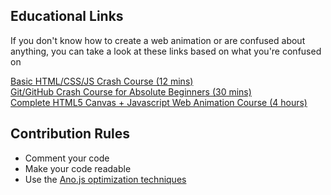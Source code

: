 ## Educational Links
If you don't know how to create a web animation or are confused about anything, you can take a look at these links based on what you're confused on

[Basic HTML/CSS/JS Crash Course (12 mins)](https://www.youtube.com/watch?v=O9Uauq-Gd0c) <br/>
[Git/GitHub Crash Course for Absolute Beginners (30 mins)](https://www.youtube.com/watch?v=SWYqp7iY_Tc) <br/>
[Complete HTML5 Canvas + Javascript Web Animation Course (4 hours)](https://www.youtube.com/playlist?list=PLpPnRKq7eNW3We9VdCfx9fprhqXHwTPXL) <br/>

## Contribution Rules
- Comment your code
- Make your code readable
- Use the [Ano.js optimization techniques](OPTIMIZATION.md)
